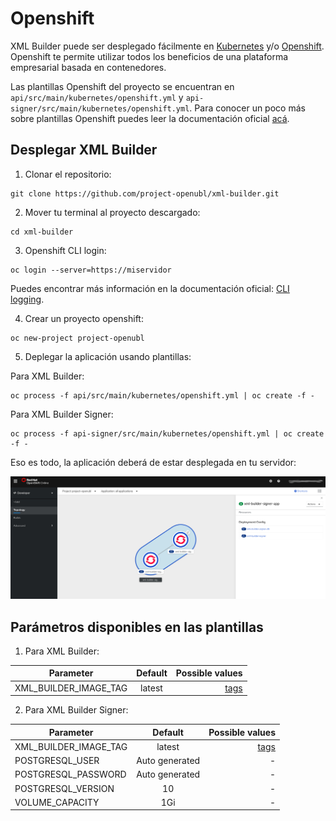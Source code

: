 # Openshift
XML Builder puede ser desplegado fácilmente en [Kubernetes](https://kubernetes.io/) y/o [Openshift](https://www.openshift.com/). Openshift te permite utilizar todos los beneficios de una plataforma empresarial basada en contenedores.

Las plantillas Openshift del proyecto se encuentran en `api/src/main/kubernetes/openshift.yml` y `api-signer/src/main/kubernetes/openshift.yml`. Para conocer un poco más sobre plantillas Openshift puedes leer la documentación oficial [acá](https://docs.openshift.com/container-platform/4.3/openshift_images/using-templates.html).

## Desplegar XML Builder
1. Clonar el repositorio:
```
git clone https://github.com/project-openubl/xml-builder.git
```

2. Mover tu terminal al proyecto descargado:
```
cd xml-builder
```

3. Openshift CLI login:

```
oc login --server=https://miservidor
```

Puedes encontrar más información en la documentación oficial: [CLI logging](https://docs.openshift.com/container-platform/4.3/cli_reference/openshift_cli/getting-started-cli.html#cli-logging-in_cli-developer-commands).


4. Crear un proyecto openshift:
```
oc new-project project-openubl
```

5. Deplegar la aplicación usando plantillas:

Para XML Builder:
```
oc process -f api/src/main/kubernetes/openshift.yml | oc create -f -
```

Para XML Builder Signer:
```
oc process -f api-signer/src/main/kubernetes/openshift.yml | oc create -f -
```

Eso es todo, la aplicación deberá de estar desplegada en tu servidor:

![XML Builder Signer topology](images/topology.png)

## Parámetros disponibles en las plantillas

1. Para XML Builder:

| Parameter        | Default           | Possible values  |
| ------------- |:-------------:| -----:|
| XML_BUILDER_IMAGE_TAG      | latest | [tags](https://hub.docker.com/r/projectopenubl/xml-builder/tags) |


2. Para XML Builder Signer:


| Parameter        | Default           | Possible values  |
| ------------- |:-------------:| -----:|
| XML_BUILDER_IMAGE_TAG      | latest | [tags](https://hub.docker.com/r/projectopenubl/xml-builder-signer/tags) |
| POSTGRESQL_USER      | Auto generated | - |
| POSTGRESQL_PASSWORD      | Auto generated | - |
| POSTGRESQL_VERSION      | 10 | - |
| VOLUME_CAPACITY      | 1Gi | - |

